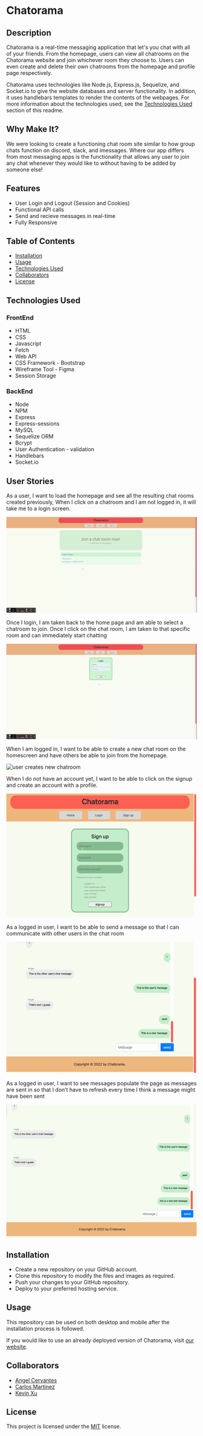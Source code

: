 # Chatorama

## Description

Chatorama is a real-time messaging application that let's you chat with all of your friends. From the homepage, users can view all chatrooms on the Chatorama website and join whichever room they choose to. Users can even create and delete their own chatrooms from the homepage and profile page respectively. 

Chatorama uses technologies like Node.js, Express.js, Sequelize, and Socket.io to give the website databases and server functionality. In addition, it uses handlebars templates to render the contents of the webpages. For more information about the technologies used, see the [Technologies Used](#technologies-used) section of this readme.

## Why Make It?

We were looking to create a functioning chat room site similar to how group chats function on discord, slack, and imessages.
Where our app differs from most messaging apps is the functionality that allows any user to join any chat whenever they would like to without having to be added by someone else!

## Features

- User Login and Logout (Session and Cookies)
- Functional API calls
- Send and recieve messages in real-time
- Fully Responsive

## Table of Contents

- [Installation](#installation)
- [Usage](#usage)
- [Technologies Used](#technologies-used)
- [Collaborators](#Collaborators)
- [License](#license)

## Technologies Used

### FrontEnd
- HTML
- CSS
- Javascript 
- Fetch
- Web API
- CSS Framework - Bootstrap
- Wireframe Tool - Figma
- Session Storage

### BackEnd
- Node
- NPM
- Express
- Express-sessions
- MySQL
- Sequelize ORM  
- Bcrypt
- User Authentication - validation
- Handlebars
- Socket.io

## User Stories

As a user, I want to load the homepage and see all the resulting chat rooms created previously, When I click on a chatroom and I am not logged in, it will take me to a login screen.

![user clicks on chatroom and is brought to login](assets/Homepage-login.gif)

Once I login, I am taken back to the home page and am able to select a chatroom to join. Once I click on the chat room, I am taken to that specific room and can immediately start chatting

![user logs in and joins chatroom](assets/Login-chatroom.gif)

When I am logged in, I want to be able to create a new chat room on the homescreen and have others be able to join from the homepage.

![user creates new chatroom](assets/CreateChatroom.gif)

When I do not have an account yet, I want to be able to click on the signup and create an account with a profile.

![user sign-up](assets/chatorama-front-end-signup.gif)

As a logged in user, I want to be able to send a message so that I can communicate with other users in the chat room

![user sends message](assets/chatorama-send-message.gif)

As a logged in user, I want to see messages populate the page as messages are sent in so that I don’t have to refresh every time I think a message might have been sent

![user sends and recieves messages](assets/chatorama-dynamic-rendering.gif)

## Installation

- Create a new repository on your GitHub account.
- Clone this repository to modify the files and images as required.
- Push your changes to your GitHub repository.
- Deploy to your preferred hosting service.

## Usage

This repository can be used on both desktop and mobile after the installation process is followed.

If you would like to use an already deployed version of Chatorama, visit [our website](https://morning-ridge-00973.herokuapp.com/).

## Collaborators

- [Angel Cervantes](https://github.com/Angellyn218)
- [Carlos Martinez](https://github.com/carmart7)
- [Kevin Xu](https://github.com/KevinPXu)

## License

This project is licensed under the [MIT](./LICENSE) license.